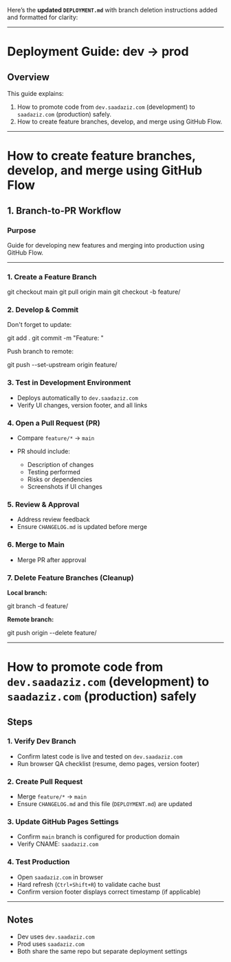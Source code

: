 Here’s the **updated `DEPLOYMENT.md`** with branch deletion instructions added and formatted for clarity:

---

# Deployment Guide: dev → prod

## Overview
This guide explains:
1. How to promote code from `dev.saadaziz.com` (development) to `saadaziz.com` (production) safely.
2. How to create feature branches, develop, and merge using GitHub Flow.

---

# How to create feature branches, develop, and merge using GitHub Flow

## 1. Branch-to-PR Workflow

### Purpose
Guide for developing new features and merging into production using GitHub Flow.

---

### 1. Create a Feature Branch
git checkout main
git pull origin main
git checkout -b feature/<short-description>

### 2. Develop & Commit

Don't forget to update:     <input type="hidden" id="build-version" value="v0.1.1 – July 26, 2025, 8:45 PM PT">

git add .
git commit -m "Feature: <describe work>"

Push branch to remote:

git push --set-upstream origin feature/<short-description>

### 3. Test in Development Environment

* Deploys automatically to `dev.saadaziz.com`
* Verify UI changes, version footer, and all links

### 4. Open a Pull Request (PR)

* Compare `feature/*` → `main`
* PR should include:

  * Description of changes
  * Testing performed
  * Risks or dependencies
  * Screenshots if UI changes

### 5. Review & Approval

* Address review feedback
* Ensure `CHANGELOG.md` is updated before merge

### 6. Merge to Main

* Merge PR after approval

### 7. Delete Feature Branches (Cleanup)

**Local branch:**

git branch -d feature/<short-description>

**Remote branch:**

git push origin --delete feature/<short-description>

---

# How to promote code from `dev.saadaziz.com` (development) to `saadaziz.com` (production) safely

## Steps

### 1. Verify Dev Branch

* Confirm latest code is live and tested on `dev.saadaziz.com`
* Run browser QA checklist (resume, demo pages, version footer)

### 2. Create Pull Request

* Merge `feature/*` → `main`
* Ensure `CHANGELOG.md` and this file (`DEPLOYMENT.md`) are updated

### 3. Update GitHub Pages Settings

* Confirm `main` branch is configured for production domain
* Verify CNAME: `saadaziz.com`

### 4. Test Production

* Open `saadaziz.com` in browser
* Hard refresh (`Ctrl+Shift+R`) to validate cache bust
* Confirm version footer displays correct timestamp (if applicable)

---

## Notes

* Dev uses `dev.saadaziz.com`
* Prod uses `saadaziz.com`
* Both share the same repo but separate deployment settings


